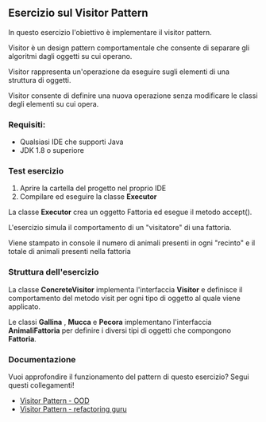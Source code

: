 ## Esercizio sul Visitor Pattern

In questo esercizio l'obiettivo è implementare il visitor pattern.

Visitor è un design pattern comportamentale che consente di separare gli algoritmi dagli oggetti su cui operano.

Visitor rappresenta un'operazione da eseguire sugli elementi di una struttura di oggetti.

Visitor consente di definire una nuova operazione senza modificare le classi degli elementi su cui opera.

### Requisiti:
- Qualsiasi IDE che supporti Java
- JDK 1.8 o superiore

### Test esercizio
1. Aprire la cartella del progetto nel proprio IDE
2. Compilare ed eseguire la classe **Executor**

La classe **Executor** crea un oggetto Fattoria ed esegue il metodo accept().

L'esercizio simula il comportamento di un "visitatore" di una fattoria.

Viene stampato in console il numero di animali presenti in ogni "recinto" e il totale di animali presenti nella fattoria

### Struttura dell'esercizio
La classe **ConcreteVisitor** implementa l'interfaccia **Visitor** e definisce il comportamento del metodo visit per ogni tipo di oggetto
al quale viene applicato.

Le classi **Gallina** , **Mucca** e **Pecora** implementano l'interfaccia **AnimaliFattoria** per definire i diversi tipi di oggetti che
compongono **Fattoria**.

### Documentazione
Vuoi approfondire il funzionamento del pattern di questo esercizio? Segui questi collegamenti!
- [Visitor Pattern - OOD](https://www.oodesign.com/visitor-pattern.html)
- [Visitor Pattern - refactoring guru](https://refactoring.guru/design-patterns/visitor)

